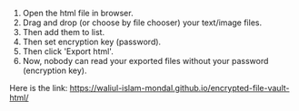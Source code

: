 1. Open the html file in browser.
2. Drag and drop (or choose by file chooser) your text/image files.
3. Then add them to list.
4. Then set encryption key (password).
5. Then click 'Export html'.
6. Now, nobody can read your exported files without your password (encryption key).

Here is the link:
https://waliul-islam-mondal.github.io/encrypted-file-vault-html/
